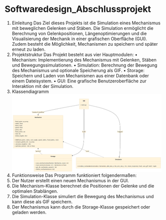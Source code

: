 # Softwaredesign_Abschlussprojekt
1. Einleitung
Das Ziel dieses Projekts ist die Simulation eines Mechanismus mit beweglichen Gelenken und Stäben. Die Simulation ermöglicht die Berechnung von Gelenkpositionen, Längenoptimierungen und die Visualisierung der Mechanik in einer grafischen Oberfläche (GUI). Zudem besteht die Möglichkeit, Mechanismen zu speichern und später erneut zu laden.
2. Projektstruktur
Das Projekt besteht aus vier Hauptmodulen:
•	Mechanism: Implementierung des Mechanismus mit Gelenken, Stäben und Bewegungssimulationen.
•	Simulation: Berechnung der Bewegung des Mechanismus und optionale Speicherung als GIF.
•	Storage: Speichern und Laden von Mechanismen aus einer Datenbank oder einem Dateisystem.
•	GUI: Eine grafische Benutzeroberfläche zur Interaktion mit der Simulation.
3. Klassendiagramm
![UML-Diagramm](Images/UML-Diagramm.png)
4. Funktionsweise
Das Programm funktioniert folgendermaßen:
1.	Der Nutzer erstellt einen neuen Mechanismus in der GUI.
2.	Die Mechanism-Klasse berechnet die Positionen der Gelenke und die optimalen Stablängen.
3.	Die Simulation-Klasse simuliert die Bewegung des Mechanismus und kann diese als GIF speichern.
4.	Der Mechanismus kann durch die Storage-Klasse gespeichert oder geladen werden.
